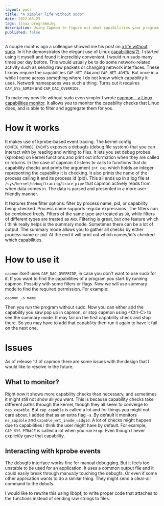 ```yaml
---
layout: post
title: "A simpler life without sudo"
date: 2022-08-25
tags: linux programming
description: Using Capmon to figure out what capabilities your program needs
published: false
---
```


A couple months ago a colleague showed me his post on [a life without
sudo](https://troglobit.com/2016/12/11/a-life-without-sudo/). In it he
demonstrates the elegant use of Linux
[capabilities(7)](http://man7.org/linux/man-pages/man7/capabilities.7.html). I
started using it myself and found it incredibly convenient. I would run sudo
many times per day before. This would usually be to do some network-related
activity such as sending raw packets or changing network interfaces. These I
know require the capabilities `CAP_NET_RAW` and `CAP_NET_ADMIN`. But once in a
while I come across something where I do not know which capability it uses.
Network namespaces was such a thing. Turns out it requires `CAP_SYS_ADMIN` and
`CAP_DAC_OVERRIDE`. 

To make my new life without sudo even simpler I wrote [capmon - a Linux
capabilities monitor](https://github.com/cappe987/capmon). It  allows you to
monitor the capability checks that Linux does, and is able to filter and
aggregate them for you.

# How it works

It makes use of kprobe-based event tracing. The kernel config
`CONFIG_KPROBE_EVENTS` exposes a debugfs (debug file system) that you can
interact with by reading and writing to files. It lets you set debug probes
(kprobes) on kernel functions and print out information when they are called or
returns. In the case of capmon it listens to calls to functions that do
capability checks and prints the argument `int cap` which holds an integer
representing the capability it is checking. It also prints the name of the
process calling it and its process id (pid). This all ends up in a log file at
`/sys/kernel/debug/tracing/trace_pipe` that capmon actively reads from when
data comes in. The data is parsed and presented in a more user-friendly manner.

It features three filter options: filter by process name, pid, or capability
being checked. Process name supports regular expressions. The filters can be
combined freely. Filters of the same type are treated as `OR`, while filters of
different types are treated as `AND`. Filtering is great, but one feature which
I think really helps is the summary mode. Sometimes there can be a lot of
output. The summary mode allows you to gather all checks by either process name
or pid. At the end it will print out which names/id's checked which
capabilities.

# How to use it
`capmon` itself uses `CAP_DAC_OVERRIDE`, in case you don't want to use sudo for
it. If you want to find the capabilities of a program you start by running
capmon. Possibly with some filters or flags. Now we will use summary mode to
find the required permission. For example:
```
capmon -s name
```
Then you run the program without sudo. Now you can either add the capability you
saw pop up in capmon, or stop capmon using \<Ctrl-C\> to see the summary mode. It may fail on
the first capability check and stop there. So you may have to add that
capability then run it again to have it fail on the next one.

# Issues
As of release 1.1 of capmon there are some issues with the design that I would
like to resolve in the future.

## What to monitor?
Right now it shows more capability checks than necessary, and sometimes it might
still not show all you want. This is because capability checks take different
paths through the kernel, though they all seem to converge to `cap_capable`. But
`cap_capable` is called a lot and for things you might not care about. I added
that as an extra flag `-a`. By default it monitors `ns_capable` and
`capable_wrt_inode_uidgid`. A lot of checks might happen due to capabilities I
think the user might have by default. For example, `CAP_SYS_PTRACE` is called a
lot when you run `htop`. Even though I never explicitly gave that capability.

## Interacting with kprobe events
The debugfs interface works fine for manual debugging. But it feels too unstable
to be used for an application. It uses a common output file and it could easily
break through manually touching the debugfs. Or even if some other application
wants to do a similar thing. They might send a clear-all command to the debufs.

I would like to rewrite this using libbpf, to write proper code that attaches to
the functions instead of sending raw strings to files.
